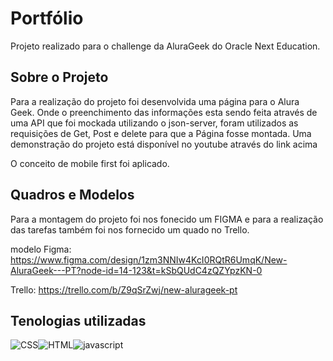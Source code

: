 # Portfólio

 Projeto realizado para o challenge da AluraGeek do Oracle Next Education.

## Sobre o Projeto

 Para a realização do projeto foi desenvolvida uma página para o Alura Geek. Onde o preenchimento das informações esta sendo feita através de uma API que foi mockada utilizando o json-server, foram utilizados as requisições de Get, Post e delete para que a Página fosse montada. Uma demonstração do projeto está disponível no youtube através do link acima 

 O conceito de mobile first foi aplicado.

 ## Quadros e Modelos
 
 Para a montagem do projeto foi nos fonecido um FIGMA e para a realização das tarefas também foi nos fornecido um quado no Trello.

 modelo Figma: https://www.figma.com/design/1zm3NNIw4KcI0RQtR6UmqK/New-AluraGeek---PT?node-id=14-123&t=kSbQUdC4zQZYpzKN-0

 Trello: https://trello.com/b/Z9qSrZwj/new-alurageek-pt

## Tenologias utilizadas

![CSS](https://github.com/GuiKrieck/Decodificador-de-texto-T6One/assets/116123096/dba5e717-f025-44cd-b88c-500699f55f62)![HTML](https://github.com/GuiKrieck/Decodificador-de-texto-T6One/assets/116123096/d1692d7e-b7cb-4b8b-ad33-05e218044c69)![javascript](https://github.com/GuiKrieck/Decodificador-de-texto-T6One/assets/116123096/239cffdf-266e-41e1-bb1b-06c0ccb41bc6)




